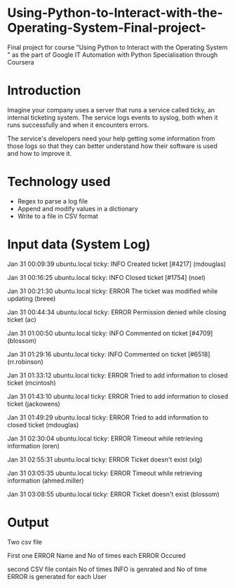 # Using-Python-to-Interact-with-the-Operating-System-Final-project-
Final project for course "Using Python to Interact with the Operating System "  as the part of Google IT Automation with Python Specialisation through Coursera

# Introduction
Imagine your company uses a server that runs a service called ticky, an internal ticketing system. The service logs events to syslog, both when it runs successfully and when it encounters errors.

The service's developers need your help getting some information from those logs so that they can better understand how their software is used and how to improve it.

# Technology used
* Regex to parse a log file
* Append and modify values in a dictionary
* Write to a file in CSV format

# Input data (System Log)

Jan 31 00:09:39 ubuntu.local ticky: INFO Created ticket [#4217] (mdouglas)

Jan 31 00:16:25 ubuntu.local ticky: INFO Closed ticket [#1754] (noel)

Jan 31 00:21:30 ubuntu.local ticky: ERROR The ticket was modified while updating (breee)

Jan 31 00:44:34 ubuntu.local ticky: ERROR Permission denied while closing ticket (ac)

Jan 31 01:00:50 ubuntu.local ticky: INFO Commented on ticket [#4709] (blossom)

Jan 31 01:29:16 ubuntu.local ticky: INFO Commented on ticket [#6518] (rr.robinson)

Jan 31 01:33:12 ubuntu.local ticky: ERROR Tried to add information to closed ticket (mcintosh)

Jan 31 01:43:10 ubuntu.local ticky: ERROR Tried to add information to closed ticket (jackowens)

Jan 31 01:49:29 ubuntu.local ticky: ERROR Tried to add information to closed ticket (mdouglas)

Jan 31 02:30:04 ubuntu.local ticky: ERROR Timeout while retrieving information (oren)

Jan 31 02:55:31 ubuntu.local ticky: ERROR Ticket doesn't exist (xlg)

Jan 31 03:05:35 ubuntu.local ticky: ERROR Timeout while retrieving information (ahmed.miller)

Jan 31 03:08:55 ubuntu.local ticky: ERROR Ticket doesn't exist (blossom)

# Output 
Two csv file 

First one ERROR Name and No of times each ERROR Occured 

second CSV file contain  No of times INFO is genrated and No of time ERROR is generated for each User 
